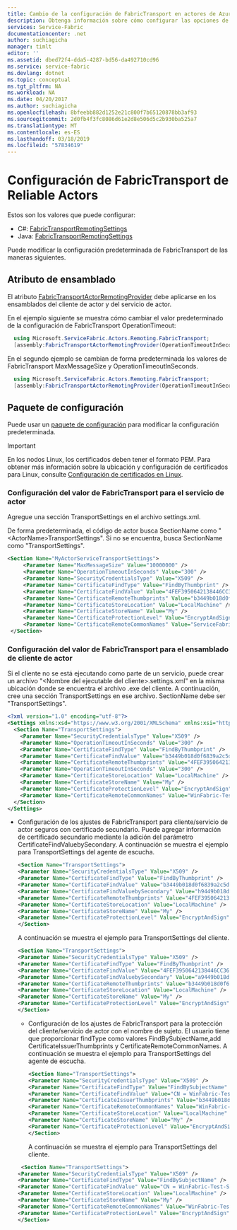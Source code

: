 ```yaml
---
title: Cambio de la configuración de FabricTransport en actores de Azure Service Fabric | Microsoft Docs
description: Obtenga información sobre cómo configurar las opciones de comunicación de Azure Service Fabric Actor.
services: Service-Fabric
documentationcenter: .net
author: suchiagicha
manager: timlt
editor: ''
ms.assetid: dbed72f4-dda5-4287-bd56-da492710cd96
ms.service: service-fabric
ms.devlang: dotnet
ms.topic: conceptual
ms.tgt_pltfrm: NA
ms.workload: NA
ms.date: 04/20/2017
ms.author: suchiagicha
ms.openlocfilehash: 8bfeebb882d1252e21c800f7b65120878bb3af93
ms.sourcegitcommit: 2d0fb4f3fc8086d61e2d8e506d5c2b930ba525a7
ms.translationtype: MT
ms.contentlocale: es-ES
ms.lasthandoff: 03/18/2019
ms.locfileid: "57834619"
---
```

# <a name="configure-fabrictransport-settings-for-reliable-actors"></a>Configuración de FabricTransport de Reliable Actors

Estos son los valores que puede configurar:
- C#: [FabricTransportRemotingSettings](
https://docs.microsoft.com/java/api/microsoft.servicefabric.services.remoting.fabrictransport.fabrictransportremotingsettings)
- Java: [FabricTransportRemotingSettings](https://docs.microsoft.com/java/api/microsoft.servicefabric.services.remoting.fabrictransport.fabrictransportremotingsettings)

Puede modificar la configuración predeterminada de FabricTransport de las maneras siguientes.

## <a name="assembly-attribute"></a>Atributo de ensamblado

El atributo [FabricTransportActorRemotingProvider](https://docs.microsoft.com/dotnet/api/microsoft.servicefabric.actors.remoting.fabrictransport.fabrictransportactorremotingproviderattribute?redirectedfrom=MSDN) debe aplicarse en los ensamblados del cliente de actor y del servicio de actor.

En el ejemplo siguiente se muestra cómo cambiar el valor predeterminado de la configuración de FabricTransport OperationTimeout:

  ```csharp
    using Microsoft.ServiceFabric.Actors.Remoting.FabricTransport;
    [assembly:FabricTransportActorRemotingProvider(OperationTimeoutInSeconds = 600)]
   ```

   En el segundo ejemplo se cambian de forma predeterminada los valores de FabricTransport MaxMessageSize y OperationTimeoutInSeconds.

  ```csharp
    using Microsoft.ServiceFabric.Actors.Remoting.FabricTransport;
    [assembly:FabricTransportActorRemotingProvider(OperationTimeoutInSeconds = 600,MaxMessageSize = 134217728)]
   ```

## <a name="config-package"></a>Paquete de configuración

Puede usar un [paquete de configuración](service-fabric-application-and-service-manifests.md) para modificar la configuración predeterminada.

> [!IMPORTANT]
> En los nodos Linux, los certificados deben tener el formato PEM. Para obtener más información sobre la ubicación y configuración de certificados para Linux, consulte [Configuración de certificados en Linux](./service-fabric-configure-certificates-linux.md). 
> 

### <a name="configure-fabrictransport-settings-for-the-actor-service"></a>Configuración del valor de FabricTransport para el servicio de actor

Agregue una sección TransportSettings en el archivo settings.xml.

De forma predeterminada, el código de actor busca SectionName como "&lt;ActorName&gt;TransportSettings". Si no se encuentra, busca SectionName como "TransportSettings".

  ```xml
  <Section Name="MyActorServiceTransportSettings">
       <Parameter Name="MaxMessageSize" Value="10000000" />
       <Parameter Name="OperationTimeoutInSeconds" Value="300" />
       <Parameter Name="SecurityCredentialsType" Value="X509" />
       <Parameter Name="CertificateFindType" Value="FindByThumbprint" />
       <Parameter Name="CertificateFindValue" Value="4FEF3950642138446CC364A396E1E881DB76B48C" />
       <Parameter Name="CertificateRemoteThumbprints" Value="b3449b018d0f6839a2c5d62b5b6c6ac822b6f662" />
       <Parameter Name="CertificateStoreLocation" Value="LocalMachine" />
       <Parameter Name="CertificateStoreName" Value="My" />
       <Parameter Name="CertificateProtectionLevel" Value="EncryptAndSign" />
       <Parameter Name="CertificateRemoteCommonNames" Value="ServiceFabric-Test-Cert" />
   </Section>
  ```

### <a name="configure-fabrictransport-settings-for-the-actor-client-assembly"></a>Configuración del valor de FabricTransport para el ensamblado de cliente de actor

Si el cliente no se está ejecutando como parte de un servicio, puede crear un archivo "&lt;Nombre del ejecutable del cliente&gt;.settings.xml" en la misma ubicación donde se encuentra el archivo .exe del cliente. A continuación, cree una sección TransportSettings en ese archivo. SectionName debe ser "TransportSettings".

  ```xml
  <?xml version="1.0" encoding="utf-8"?>
  <Settings xmlns:xsd="https://www.w3.org/2001/XMLSchema" xmlns:xsi="https://www.w3.org/2001/XMLSchema-instance" xmlns="http://schemas.microsoft.com/2011/01/fabric">
    <Section Name="TransportSettings">
      <Parameter Name="SecurityCredentialsType" Value="X509" />
      <Parameter Name="OperationTimeoutInSeconds" Value="300" />
      <Parameter Name="CertificateFindType" Value="FindByThumbprint" />
      <Parameter Name="CertificateFindValue" Value="b3449b018d0f6839a2c5d62b5b6c6ac822b6f662" />
      <Parameter Name="CertificateRemoteThumbprints" Value="4FEF3950642138446CC364A396E1E881DB76B48C" />
      <Parameter Name="OperationTimeoutInSeconds" Value="300" />
      <Parameter Name="CertificateStoreLocation" Value="LocalMachine" />
      <Parameter Name="CertificateStoreName" Value="My" />
      <Parameter Name="CertificateProtectionLevel" Value="EncryptAndSign" />
      <Parameter Name="CertificateRemoteCommonNames" Value="WinFabric-Test-SAN1-Alice" />
    </Section>
  </Settings>
   ```

* Configuración de los ajustes de FabricTransport para cliente/servicio de actor seguros con certificado secundario.
  Puede agregar información de certificado secundario mediante la adición del parámetro CertificateFindValuebySecondary.
  A continuación se muestra el ejemplo para TransportSettings del agente de escucha.

  ```xml
  <Section Name="TransportSettings">
  <Parameter Name="SecurityCredentialsType" Value="X509" />
  <Parameter Name="CertificateFindType" Value="FindByThumbprint" />
  <Parameter Name="CertificateFindValue" Value="b3449b018d0f6839a2c5d62b5b6c6ac822b6f662" />
  <Parameter Name="CertificateFindValuebySecondary" Value="h9449b018d0f6839a2c5d62b5b6c6ac822b6f690" />
  <Parameter Name="CertificateRemoteThumbprints" Value="4FEF3950642138446CC364A396E1E881DB76B48C,a9449b018d0f6839a2c5d62b5b6c6ac822b6f667" />
  <Parameter Name="CertificateStoreLocation" Value="LocalMachine" />
  <Parameter Name="CertificateStoreName" Value="My" />
  <Parameter Name="CertificateProtectionLevel" Value="EncryptAndSign" />
  </Section>
   ```
   A continuación se muestra el ejemplo para TransportSettings del cliente.

  ```xml
  <Section Name="TransportSettings">
  <Parameter Name="SecurityCredentialsType" Value="X509" />
  <Parameter Name="CertificateFindType" Value="FindByThumbprint" />
  <Parameter Name="CertificateFindValue" Value="4FEF3950642138446CC364A396E1E881DB76B48C" />
  <Parameter Name="CertificateFindValuebySecondary" Value="a9449b018d0f6839a2c5d62b5b6c6ac822b6f667" />
  <Parameter Name="CertificateRemoteThumbprints" Value="b3449b018d0f6839a2c5d62b5b6c6ac822b6f662,h9449b018d0f6839a2c5d62b5b6c6ac822b6f690" />
  <Parameter Name="CertificateStoreLocation" Value="LocalMachine" />
  <Parameter Name="CertificateStoreName" Value="My" />
  <Parameter Name="CertificateProtectionLevel" Value="EncryptAndSign" />
  </Section>
   ```
  * Configuración de los ajustes de FabricTransport para la protección del cliente/servicio de actor con el nombre de sujeto.
    El usuario tiene que proporcionar findType como valores FindBySubjectName,add CertificateIssuerThumbprints y CertificateRemoteCommonNames.
    A continuación se muestra el ejemplo para TransportSettings del agente de escucha.

    ```xml
    <Section Name="TransportSettings">
    <Parameter Name="SecurityCredentialsType" Value="X509" />
    <Parameter Name="CertificateFindType" Value="FindBySubjectName" />
    <Parameter Name="CertificateFindValue" Value="CN = WinFabric-Test-SAN1-Alice" />
    <Parameter Name="CertificateIssuerThumbprints" Value="b3449b018d0f6839a2c5d62b5b6c6ac822b6f662" />
    <Parameter Name="CertificateRemoteCommonNames" Value="WinFabric-Test-SAN1-Bob" />
    <Parameter Name="CertificateStoreLocation" Value="LocalMachine" />
    <Parameter Name="CertificateStoreName" Value="My" />
    <Parameter Name="CertificateProtectionLevel" Value="EncryptAndSign" />
    </Section>
    ```
    A continuación se muestra el ejemplo para TransportSettings del cliente.

  ```xml
   <Section Name="TransportSettings">
  <Parameter Name="SecurityCredentialsType" Value="X509" />
  <Parameter Name="CertificateFindType" Value="FindBySubjectName" />
  <Parameter Name="CertificateFindValue" Value="CN = WinFabric-Test-SAN1-Bob" />
  <Parameter Name="CertificateStoreLocation" Value="LocalMachine" />
  <Parameter Name="CertificateStoreName" Value="My" />
  <Parameter Name="CertificateRemoteCommonNames" Value="WinFabric-Test-SAN1-Alice" />
  <Parameter Name="CertificateProtectionLevel" Value="EncryptAndSign" />
  </Section>
   ```
